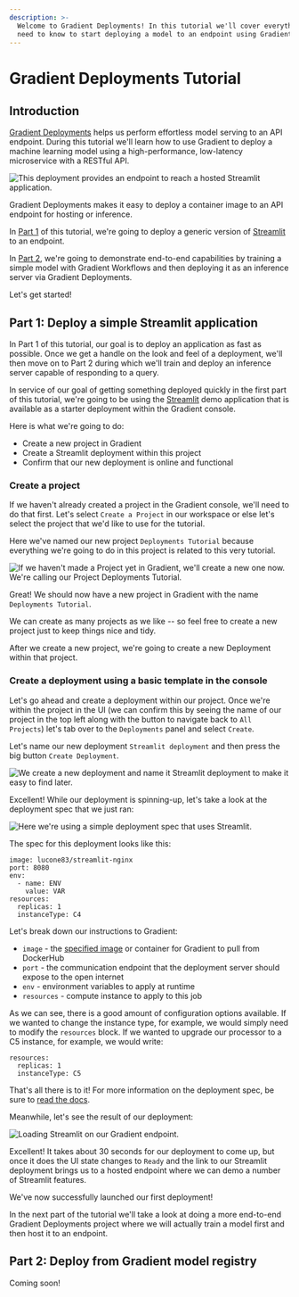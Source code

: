 ```yaml
---
description: >-
  Welcome to Gradient Deployments! In this tutorial we'll cover everything you
  need to know to start deploying a model to an endpoint using Gradient.
---
```


# Gradient Deployments Tutorial

## Introduction

[Gradient Deployments](https://gradient.run/deployments) helps us perform effortless model serving to an API endpoint. During this tutorial we'll learn how to use Gradient to deploy a machine learning model using a high-performance, low-latency microservice with a RESTful API.

![This deployment provides an endpoint to reach a hosted Streamlit application.](<../../.gitbook/assets/image (90) (1).png>)

Gradient Deployments makes it easy to deploy a container image to an API endpoint for hosting or inference.&#x20;

In [Part 1](gradient-deployments-tutorial.md#part-1-deploy-a-simple-streamlit-application) of this tutorial, we're going to deploy a generic version of [Streamlit](https://streamlit.io) to an endpoint.&#x20;

In [Part 2](gradient-deployments-tutorial.md#part-2-deploy-from-gradient-model-registry), we're going to demonstrate end-to-end capabilities by training a simple model with Gradient Workflows and then deploying it as an inference server via Gradient Deployments.&#x20;

Let's get started!

## Part 1: Deploy a simple Streamlit application

In Part 1 of this tutorial, our goal is to deploy an application as fast as possible. Once we get a handle on the look and feel of a deployment, we'll then move on to Part 2 during which we'll train and deploy an inference server capable of responding to a query.&#x20;

In service of our goal of getting something deployed quickly in the first part of this tutorial, we're going to be using the [Streamlit](https://streamlit.io) demo application that is available as a starter deployment within the Gradient console.

Here is what we're going to do:

* Create a new project in Gradient
* Create a Streamlit deployment within this project
* Confirm that our new deployment is online and functional

### Create a project

If we haven't already created a project in the Gradient console, we'll need to do that first. Let's select `Create a Project` in our workspace or else let's select the project that we'd like to use for the tutorial.

Here we've named our new project `Deployments Tutorial` because everything we're going to do in this project is related to this very tutorial.

![If we haven't made a Project yet in Gradient, we'll create a new one now. We're calling our Project Deployments Tutorial.](<../../.gitbook/assets/image (92).png>)

Great! We should now have a new project in Gradient with the name `Deployments Tutorial`.

We can create as many projects as we like -- so feel free to create a new project just to keep things nice and tidy.&#x20;

After we create a new project, we're going to create a new Deployment within that project.

### Create a deployment using a basic template in the console

Let's go ahead and create a deployment within our project. Once we're within the project in the UI (we can confirm this by seeing the name of our project in the top left along with the button to navigate back to `All Projects`) let's tab over to the `Deployments` panel and select `Create`.

Let's name our new deployment `Streamlit deployment` and then press the big button `Create Deployment`.&#x20;

![We create a new deployment and name it Streamlit deployment to make it easy to find later.](<../../.gitbook/assets/image (86).png>)

Excellent! While our deployment is spinning-up, let's take a look at the deployment spec that we just ran:

![Here we're using a simple deployment spec that uses Streamlit.](<../../.gitbook/assets/image (87).png>)

The spec for this deployment looks like this:

```
image: lucone83/streamlit-nginx
port: 8080
env:
  - name: ENV
    value: VAR
resources:
  replicas: 1
  instanceType: C4
```

Let's break down our instructions to Gradient:

* `image` - the [specified image](https://hub.docker.com/r/lucone83/streamlit-nginx) or container for Gradient to pull from DockerHub
* `port` - the communication endpoint that the deployment server should expose to the open internet
* `env` - environment variables to apply at runtime
* `resources` - compute instance to apply to this job

As we can see, there is a good amount of configuration options available. If we wanted to change the instance type, for example, we would simply need to modify the `resources` block. If we wanted to upgrade our processor to a C5 instance, for example, we would write:

```
resources:
  replicas: 1
  instanceType: C5
```

That's all there is to it! For more information on the deployment spec, be sure to [read the docs](https://docs.paperspace.com/gradient/explore-train-deploy/deployments/deployment-spec).&#x20;

Meanwhile, let's see the result of our deployment:

![Loading Streamlit on our Gradient endpoint.](<../../.gitbook/assets/image (91) (1).png>)

Excellent! It takes about 30 seconds for our deployment to come up, but once it does the UI state changes to `Ready` and the link to our Streamlit deployment brings us to a hosted endpoint where we can demo a number of Streamlit features.&#x20;

We've now successfully launched our first deployment!&#x20;

In the next part of the tutorial we'll take a look at doing a more end-to-end Gradient Deployments project where we will actually train a model first and then host it to an endpoint.

## Part 2: Deploy from Gradient model registry

Coming soon!

